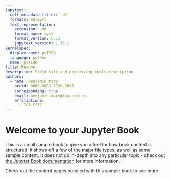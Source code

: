 ```yaml
---
jupytext:
  cell_metadata_filter: -all
  formats: md:myst
  text_representation:
    extension: .md
    format_name: myst
    format_version: 0.13
    jupytext_version: 1.16.1
kernelspec:
  display_name: pyTSEB
  language: python
  name: pytseb
title: Readme
description: Field site and processing tools description
authors:
  - name: Benjamin Mary
    orcid: 0000-0001-7199-2885
    corresponding: true
    email: benjamin.mary@ica.csic.es
    affiliations:
      - ICA-CSIC
---
```


# Welcome to your Jupyter Book

This is a small sample book to give you a feel for how book content is
structured.
It shows off a few of the major file types, as well as some sample content.
It does not go in-depth into any particular topic - check out [the Jupyter Book documentation](https://jupyterbook.org) for more information.

Check out the content pages bundled with this sample book to see more.

```{tableofcontents}
```
